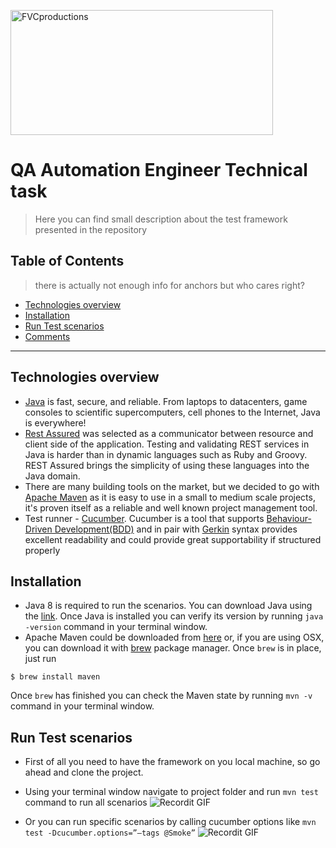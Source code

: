 <a href="http://billie.io"><img src="https://spryker.com/wp-content/uploads/2018/11/BILLIE_Logo_02.png" title="FVCproductions" alt="FVCproductions" height="200" width="420"></a>


# QA Automation Engineer Technical task 

> Here you can find small description about the test framework presented in the repository

## Table of Contents

> there is actually not enough info for anchors but who cares right?

- [Technologies overview](#technologies)
- [Installation](#installation)
- [Run Test scenarios](#scenarios)
- [Comments](#comments)


---
## Technologies overview

- <a href="https://java.com/en/download/faq/whatis_java.xml"/>Java</a> is fast, secure, and reliable. From laptops to datacenters, game consoles to scientific supercomputers, cell phones to the Internet, Java is everywhere! 
- <a href="http://rest-assured.io/"/>Rest Assured</a> was selected as a communicator between resource and client side of the application. Testing and validating REST services in Java is harder than in dynamic languages such as Ruby and Groovy. REST Assured brings the simplicity of using these languages into the Java domain.
- There are many building tools on the market, but we decided to go with <a href="https://maven.apache.org/"/>Apache Maven</a> as it is easy to use in a small to medium scale projects, it's proven itself as a reliable and well known project management tool.
- Test runner - <a href="https://cucumber.io/"/>Cucumber</a>. Cucumber is a tool that supports <a href="https://cucumber.io/docs/bdd/"/>Behaviour-Driven Development(BDD)</a> and in pair with <a href="https://cucumber.io/docs/gherkin/"/>Gerkin</a> syntax provides excellent readability and could provide great supportability if structured properly



## Installation
- Java 8 is required to run the scenarios. You can download Java using the <a href="https://www.java.com/en/download/"/>link</a>. Once Java is installed you can verify its version by running `java -version` command in your terminal window.
- Apache Maven could be downloaded from <a href="https://maven.apache.org/download.cgi"/>here</a> or, if you are using OSX, you can download it with <a href="https://brew.sh/"/>brew</a> package manager. Once `brew` is in place, just run 

```shell
$ brew install maven
```
Once `brew` has finished you can check the Maven state by running `mvn -v` command in your terminal window. 

## Run Test scenarios
- First of all you need to have the framework on you local machine, so go ahead and clone the project.
- Using your terminal window navigate to project folder and run `mvn test` command to run all scenarios
![Recordit GIF](http://g.recordit.co/y4oGUE9tgq.gif)

- Or you can run specific scenarios by calling cucumber options like `mvn test -Dcucumber.options=”–tags @Smoke”` 
![Recordit GIF](http://g.recordit.co/ennX9iqV8s.gif)